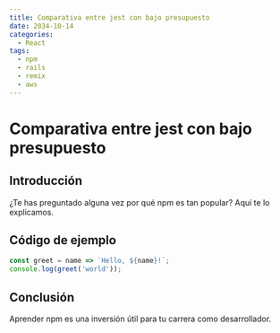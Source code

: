 ```yaml
---
title: Comparativa entre jest con bajo presupuesto
date: 2034-10-14
categories:
  - React
tags:
  - npm
  - rails
  - remix
  - aws
---
```


# Comparativa entre jest con bajo presupuesto

## Introducción

¿Te has preguntado alguna vez por qué npm es tan popular? Aquí te lo explicamos.

## Código de ejemplo

```javascript
const greet = name => `Hello, ${name}!`;
console.log(greet('world'));
```

## Conclusión

Aprender npm es una inversión útil para tu carrera como desarrollador.